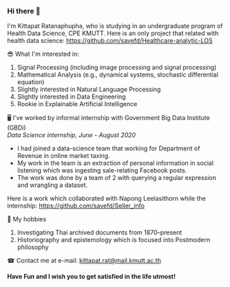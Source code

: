 ### Hi there 👋
I'm Kittapat Ratanaphupha, who is studying in an undergraduate program of Health Data Science, CPE KMUTT.
Here is an only project that related with health data science: https://github.com/savefd/Healthcare-analytic-LOS

😎 What I'm interested in:
1. Signal Processing (including image processing and signal processing)
2. Mathematical Analysis (e.g., dynamical systems, stochastic differential equation)
3. Slightly interested in Natural Language Processing
4. Slightly interested in Data Engineering
5. Rookie in Explainable Artificial Intelligence

🖥 I've worked by informal internship with Government Big Data Institute (GBDi) <br>
*Data Science internship, June - August 2020*
-	I had joined a data-science team that working for Department of Revenue in online market taxing.
-	My work in the team is an extraction of personal information in social listening which was ingesting sale-relating Facebook posts.
-	The work was done by a team of 2 with querying a regular expression and wrangling a dataset.

Here is a work which collaborated with Napong Leelasithorn while the internship: https://github.com/savefd/Seller_info

🍁 My hobbies
1. Investigating Thai archived documents from 1870–present
2. Historiography and epistemology which is focused into Postmodern philosophy

☎ Contact me at e-mail: kittapat.rat@mail.kmutt.ac.th

#### Have Fun and I wish you to get satisfied in the life utmost!
